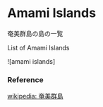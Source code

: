 Amami Islands 
===============

奄美群島の島の一覧

List of Amami Islands 


![amami islands]

### Reference

[wikipedia: 奄美群島](https://ja.wikipedia.org/wiki/Category:%E5%A5%84%E7%BE%8E%E7%BE%A4%E5%B3%B6)




